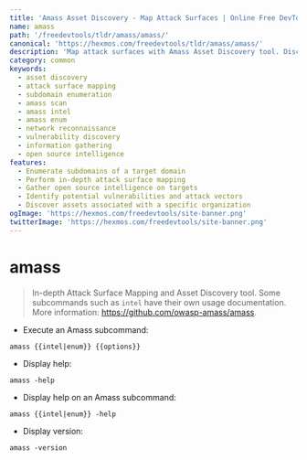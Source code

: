 ```yaml
---
title: 'Amass Asset Discovery - Map Attack Surfaces | Online Free DevTools by Hexmos'
name: amass
path: '/freedevtools/tldr/amass/amass/'
canonical: 'https://hexmos.com/freedevtools/tldr/amass/amass/'
description: 'Map attack surfaces with Amass Asset Discovery tool. Discover subdomains, enumerate targets, and identify vulnerabilities with ease. Free online tool, no registration required.'
category: common
keywords:
  - asset discovery
  - attack surface mapping
  - subdomain enumeration
  - amass scan
  - amass intel
  - amass enum
  - network reconnaissance
  - vulnerability discovery
  - information gathering
  - open source intelligence
features:
  - Enumerate subdomains of a target domain
  - Perform in-depth attack surface mapping
  - Gather open source intelligence on targets
  - Identify potential vulnerabilities and attack vectors
  - Discover assets associated with a specific organization
ogImage: 'https://hexmos.com/freedevtools/site-banner.png'
twitterImage: 'https://hexmos.com/freedevtools/site-banner.png'
---
```


# amass

> In-depth Attack Surface Mapping and Asset Discovery tool.
> Some subcommands such as `intel` have their own usage documentation.
> More information: <https://github.com/owasp-amass/amass>.

- Execute an Amass subcommand:

`amass {{intel|enum}} {{options}}`

- Display help:

`amass -help`

- Display help on an Amass subcommand:

`amass {{intel|enum}} -help`

- Display version:

`amass -version`
